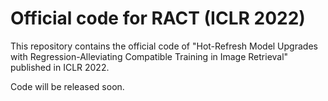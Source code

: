 # Official code for RACT (ICLR 2022)
This repository contains the official code of "Hot-Refresh Model Upgrades with Regression-Alleviating Compatible Training in Image Retrieval" published in ICLR 2022.

Code will be released soon.
